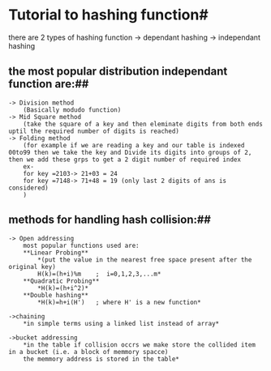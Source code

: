 # Tutorial to hashing function#


there are 2 types of hashing function
    -> dependant hashing
    -> independant hashing

## the most popular distribution independant function are:##
    -> Division method
        (Basically modudo function)
    -> Mid Square method
        (take the square of a key and then eleminate digits from both ends uptil the required number of digits is reached)
    -> Folding method
        (for example if we are reading a key and our table is indexed 00to99 then we take the key and Divide its digits into groups of 2, then we add these grps to get a 2 digit number of required index
        ex- 
        for key =2103-> 21+03 = 24 
        for key =7148-> 71+48 = 19 (only last 2 digits of ans is considered) 
        )


## methods for handling hash collision:##
    -> Open addressing
        most popular functions used are:
        **Linear Probing**
            *(put the value in the nearest free space present after the original key)
            H(k)=(h+i)%m    ;  i=0,1,2,3,...m*        
        **Quadratic Probing**
            *H(k)=(h+i^2)*
        **Double hashing**
            *H(k)=h+i(H')   ; where H' is a new function*

    ->chaining 
        *in simple terms using a linked list instead of array*

    ->bucket addressing
        *in the table if collision occrs we make store the collided item in a bucket (i.e. a block of memmory spacce)
        the memmory address is stored in the table*
